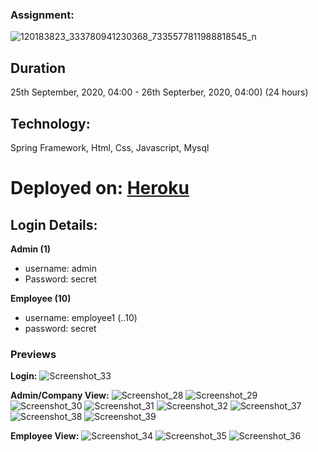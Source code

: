 ### Assignment: 
![120183823_333780941230368_7335577811988818545_n](https://user-images.githubusercontent.com/18072164/94389086-ae780c00-0170-11eb-96fd-7948cc216262.jpg)
<br>
## Duration
25th September, 2020, 04:00 - 26th Septerber, 2020, 04:00) (24 hours) <br>

## Technology: 
Spring Framework, Html, Css, Javascript, Mysql

# Deployed on: [Heroku](http://esmpanel.herokuapp.com/)

## Login Details:
**Admin (1)** <br />
- username: admin
- Password: secret

**Employee (10)**
- username: employee1 (..10)
- password: secret

### Previews
**Login:** 
![Screenshot_33](https://user-images.githubusercontent.com/18072164/94388509-1c233880-016f-11eb-9f69-ae679c13d19f.png)

**Admin/Company View:**
![Screenshot_28](https://user-images.githubusercontent.com/18072164/94388542-30673580-016f-11eb-8432-ca138c661e26.png)
![Screenshot_29](https://user-images.githubusercontent.com/18072164/94388541-2fce9f00-016f-11eb-9925-039306f5a7e5.png)
![Screenshot_30](https://user-images.githubusercontent.com/18072164/94388538-2f360880-016f-11eb-85d4-853199fd95e8.png)
![Screenshot_31](https://user-images.githubusercontent.com/18072164/94388536-2d6c4500-016f-11eb-8395-2064ae6291a1.png)
![Screenshot_32](https://user-images.githubusercontent.com/18072164/94388543-30673580-016f-11eb-8884-f3cac6a146e9.png)
![Screenshot_37](https://user-images.githubusercontent.com/18072164/94389300-4d9d0380-0171-11eb-94fb-91bc977d02d9.png)
![Screenshot_38](https://user-images.githubusercontent.com/18072164/94389299-4d9d0380-0171-11eb-8f62-26a2c743ed69.png)
![Screenshot_39](https://user-images.githubusercontent.com/18072164/94389296-4b3aa980-0171-11eb-965a-f306393e26a8.png)

**Employee View:**
![Screenshot_34](https://user-images.githubusercontent.com/18072164/94388560-3eb55180-016f-11eb-8785-aef9907e70ec.png)
![Screenshot_35](https://user-images.githubusercontent.com/18072164/94388564-407f1500-016f-11eb-840c-596d587ec13b.png)
![Screenshot_36](https://user-images.githubusercontent.com/18072164/94388563-3fe67e80-016f-11eb-886f-b1e2aea20125.png)
